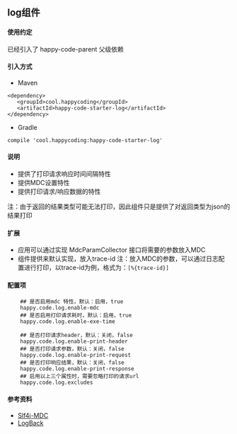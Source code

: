 ## log组件
#### 使用约定

已经引入了 happy-code-parent 父级依赖

#### 引入方式

- Maven

```
<dependency>
   <groupId>cool.happycoding</groupId>
   <artifactId>happy-code-starter-log</artifactId>
</dependency>
```    

- Gradle

```
compile 'cool.happycoding:happy-code-starter-log'
```

#### 说明

- 提供了打印请求响应时间间隔特性
- 提供MDC设置特性
- 提供打印请求/响应数据的特性

注：由于返回的结果类型可能无法打印，因此组件只是提供了对返回类型为json的结果打印

#### 扩展
- 应用可以通过实现 MdcParamCollector 接口将需要的参数放入MDC
- 组件提供来默认实现，放入trace-id
注：放入MDC的参数，可以通过日志配置进行打印，以trace-id为例，格式为：```[%{trace-id}]```
 
#### 配置项
```
    ## 是否启用mdc 特性，默认：启用，true
    happy.code.log.enable-mdc
    ## 是否启用打印请求耗时，默认：启用，true
    happy.code.log.enable-exe-time

    ## 是否打印请求header，默认：关闭，false
    happy.code.log.enable-print-header
    ## 是否打印请求参数，默认：关闭，false
    happy.code.log.enable-print-request
    ## 是否打印响应结果，默认：关闭，false
    happy.code.log.enable-print-response
    ## 启用以上三个属性时，需要忽略打印的请求url
    happy.code.log.excludes
```   


#### 参考资料
- [Slf4j-MDC](http://logback.qos.ch/manual/mdc.html)
- [LogBack](https://logback.qos.ch/manual/index.html)
  